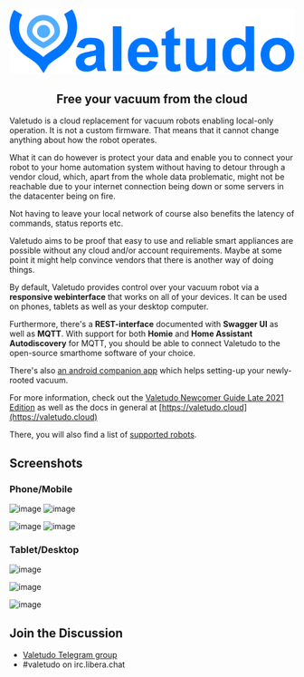 <div align="center">
    <img src="https://github.com/Hypfer/Valetudo/blob/master/assets/logo/valetudo_logo_with_name.svg" width="800" alt="valetudo">
    <p align="center"><h2>Free your vacuum from the cloud</h2></p>
</div>

Valetudo is a cloud replacement for vacuum robots enabling local-only operation. It is not a custom firmware.
That means that it cannot change anything about how the robot operates.

What it can do however is protect your data and enable you to connect your robot
to your home automation system without having to detour through a vendor cloud, which,
apart from the whole data problematic, might not be reachable due to your internet connection
being down or some servers in the datacenter being on fire.

Not having to leave your local network of course also benefits the latency of commands, status reports etc.

Valetudo aims to be proof that easy to use and reliable smart appliances are possible without any cloud and/or account requirements.
Maybe at some point it might help convince vendors that there is another way of doing things.

By default, Valetudo provides control over your vacuum robot via a **responsive webinterface** that works on all of your devices.
It can be used on phones, tablets as well as your desktop computer.


Furthermore, there's a **REST-interface** documented with **Swagger UI** as well as **MQTT**.
With support for both **Homie** and **Home Assistant Autodiscovery** for MQTT, you should be able to connect Valetudo to
the open-source smarthome software of your choice.

There's also [an android companion app](https://valetudo.cloud/pages/companion_apps/valetudo_companion.html) which helps
setting-up your newly-rooted vacuum.


For more information, check out the [Valetudo Newcomer Guide Late 2021 Edition](https://valetudo.cloud/pages/general/newcomer_guide_late_2021.html) as well
as the docs in general at [https://valetudo.cloud](https://valetudo.cloud)

There, you will also find a list of [supported robots](https://valetudo.cloud/pages/general/supported-robots.html).

## Screenshots

### Phone/Mobile
![image](https://user-images.githubusercontent.com/974410/138561830-e0a3edf7-1974-49cf-90a8-31e677b482d2.png)
![image](https://user-images.githubusercontent.com/974410/138561931-41b68344-f260-4343-9c79-ef85e56d9786.png)

![image](https://user-images.githubusercontent.com/974410/138561874-f5e5fee9-81dd-43fb-9de0-75263169a0e6.png)
![image](https://user-images.githubusercontent.com/974410/138561884-9633600b-3362-454b-b95d-90f8e5951971.png)


### Tablet/Desktop

![image](https://user-images.githubusercontent.com/974410/138562037-05bc5140-d7af-488b-8734-72e66b820192.png)

![image](https://user-images.githubusercontent.com/974410/138561911-77aa8d10-3918-4eb7-96ff-8a6d0440dfce.png)

![image](https://user-images.githubusercontent.com/974410/138562111-3cbfe03c-7a19-4e57-9bfb-6b872239f432.png)


## Join the Discussion
* [Valetudo Telegram group](https://t.me/joinchat/LWzsHVnzL7kyOTUy)
* \#valetudo on irc.libera.chat
